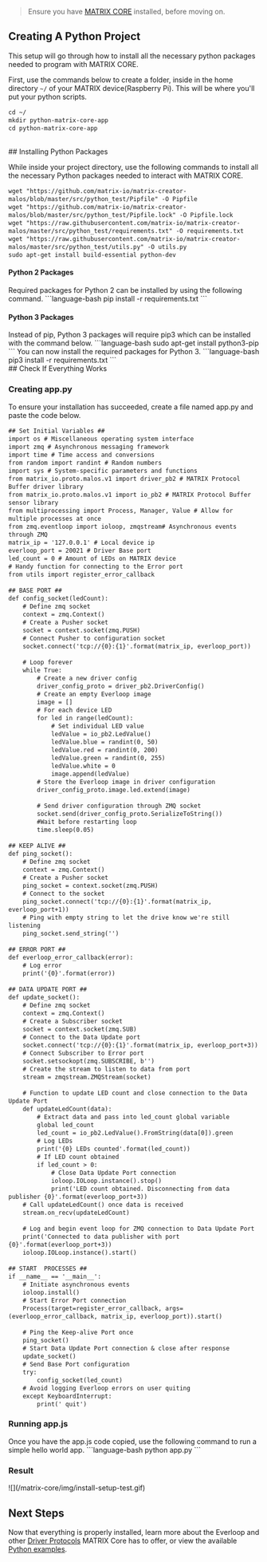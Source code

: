 > Ensure you have [MATRIX CORE](core-installation.md) installed, before moving on.

## Creating A Python Project

This setup will go through how to install all the necessary python packages needed to program with MATRIX CORE.

First, use the commands below to create a folder, inside in the home directory `~/` of your MATRIX device(Raspberry Pi). This will be where you'll put your python scripts.
```language-bash
cd ~/
mkdir python-matrix-core-app
cd python-matrix-core-app
```

<br/>
## Installing Python Packages

While inside your project directory, use the following commands to install all the necessary Python packages needed to interact with MATRIX CORE.
```language-bash
wget "https://github.com/matrix-io/matrix-creator-malos/blob/master/src/python_test/Pipfile" -O Pipfile
wget "https://github.com/matrix-io/matrix-creator-malos/blob/master/src/python_test/Pipfile.lock" -O Pipfile.lock
wget "https://raw.githubusercontent.com/matrix-io/matrix-creator-malos/master/src/python_test/requirements.txt" -O requirements.txt 
wget "https://raw.githubusercontent.com/matrix-io/matrix-creator-malos/master/src/python_test/utils.py" -O utils.py 
sudo apt-get install build-essential python-dev
```
<h4 style="padding-top: 0">Python 2 Packages</h4>
Required packages for Python 2 can be installed by using the following command.
```language-bash
pip install -r requirements.txt
```
<h4 style="padding-top: 0">Python 3 Packages</h4>
Instead of pip, Python 3 packages will require pip3 which can be installed with the command below.
```language-bash
sudo apt-get install python3-pip
```
You can now install the required packages for Python 3.
```language-bash
pip3 install -r requirements.txt
```

<br/>
## Check If Everything Works
<h3 style="padding-top: 0">Creating app.py</h3>
To ensure your installation has succeeded, create a file named app.py and paste the code below.

```language-python
## Set Initial Variables ##
import os # Miscellaneous operating system interface
import zmq # Asynchronous messaging framework
import time # Time access and conversions
from random import randint # Random numbers
import sys # System-specific parameters and functions
from matrix_io.proto.malos.v1 import driver_pb2 # MATRIX Protocol Buffer driver library
from matrix_io.proto.malos.v1 import io_pb2 # MATRIX Protocol Buffer sensor library
from multiprocessing import Process, Manager, Value # Allow for multiple processes at once
from zmq.eventloop import ioloop, zmqstream# Asynchronous events through ZMQ
matrix_ip = '127.0.0.1' # Local device ip
everloop_port = 20021 # Driver Base port
led_count = 0 # Amount of LEDs on MATRIX device
# Handy function for connecting to the Error port 
from utils import register_error_callback

## BASE PORT ##
def config_socket(ledCount):  
    # Define zmq socket
    context = zmq.Context()
    # Create a Pusher socket
    socket = context.socket(zmq.PUSH)
    # Connect Pusher to configuration socket
    socket.connect('tcp://{0}:{1}'.format(matrix_ip, everloop_port))

    # Loop forever
    while True:
        # Create a new driver config
        driver_config_proto = driver_pb2.DriverConfig()
        # Create an empty Everloop image
        image = []
        # For each device LED
        for led in range(ledCount):
            # Set individual LED value
            ledValue = io_pb2.LedValue()
            ledValue.blue = randint(0, 50)
            ledValue.red = randint(0, 200)
            ledValue.green = randint(0, 255)
            ledValue.white = 0
            image.append(ledValue)
        # Store the Everloop image in driver configuration
        driver_config_proto.image.led.extend(image)

        # Send driver configuration through ZMQ socket
        socket.send(driver_config_proto.SerializeToString())
        #Wait before restarting loop
        time.sleep(0.05)

## KEEP ALIVE ##
def ping_socket():
    # Define zmq socket
    context = zmq.Context()
    # Create a Pusher socket
    ping_socket = context.socket(zmq.PUSH)
    # Connect to the socket
    ping_socket.connect('tcp://{0}:{1}'.format(matrix_ip, everloop_port+1))
    # Ping with empty string to let the drive know we're still listening
    ping_socket.send_string('')

## ERROR PORT ##
def everloop_error_callback(error):
    # Log error
    print('{0}'.format(error))

## DATA UPDATE PORT ##
def update_socket():
    # Define zmq socket
    context = zmq.Context()
    # Create a Subscriber socket
    socket = context.socket(zmq.SUB)
    # Connect to the Data Update port
    socket.connect('tcp://{0}:{1}'.format(matrix_ip, everloop_port+3))
    # Connect Subscriber to Error port
    socket.setsockopt(zmq.SUBSCRIBE, b'')
    # Create the stream to listen to data from port
    stream = zmqstream.ZMQStream(socket)

    # Function to update LED count and close connection to the Data Update Port
    def updateLedCount(data):
        # Extract data and pass into led_count global variable
        global led_count
        led_count = io_pb2.LedValue().FromString(data[0]).green
        # Log LEDs
        print('{0} LEDs counted'.format(led_count))
        # If LED count obtained
        if led_count > 0:
            # Close Data Update Port connection
            ioloop.IOLoop.instance().stop()
            print('LED count obtained. Disconnecting from data publisher {0}'.format(everloop_port+3))
    # Call updateLedCount() once data is received
    stream.on_recv(updateLedCount)

    # Log and begin event loop for ZMQ connection to Data Update Port
    print('Connected to data publisher with port {0}'.format(everloop_port+3))
    ioloop.IOLoop.instance().start()

## START  PROCESSES ##
if __name__ == '__main__':
    # Initiate asynchronous events
    ioloop.install()
    # Start Error Port connection
    Process(target=register_error_callback, args=(everloop_error_callback, matrix_ip, everloop_port)).start()    
    
    # Ping the Keep-alive Port once
    ping_socket()
    # Start Data Update Port connection & close after response
    update_socket()
    # Send Base Port configuration
    try:
        config_socket(led_count)
    # Avoid logging Everloop errors on user quiting
    except KeyboardInterrupt:
        print(' quit')
```

<h3 style="padding-top: 0">Running app.js</h3>
Once you have the app.js code copied, use the following command to run a simple hello world app.
```language-bash
python app.py
```
<h3 style="padding-top: 0">Result</h3>
![](/matrix-core/img/install-setup-test.gif)

## Next Steps
Now that everything is properly installed, learn more about the Everloop and other [Driver Protocols](../protocols) MATRIX Core has to offer, or view the available [Python examples](../python-examples).